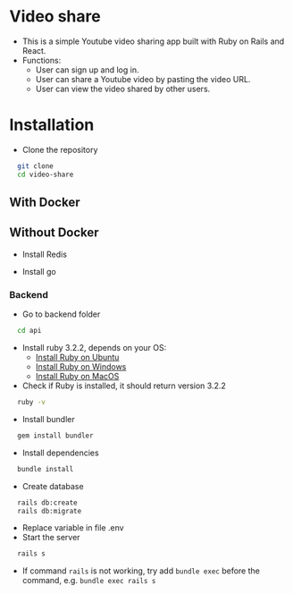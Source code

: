 # Video share

- This is a simple Youtube video sharing app built with Ruby on Rails and React.
- Functions:
  - User can sign up and log in.
  - User can share a Youtube video by pasting the video URL.
  - User can view the video shared by other users.

# Installation

- Clone the repository
```bash
  git clone 
  cd video-share
```

## With Docker

## Without Docker

- Install Redis

- Install go

### Backend
- Go to backend folder
```bash
  cd api
```
- Install ruby 3.2.2, depends on your OS:
    - [Install Ruby on Ubuntu](https://linuxize.com/post/how-to-install-ruby-on-ubuntu-20-04/)
    - [Install Ruby on Windows](https://rubyinstaller.org/)
    - [Install Ruby on MacOS](https://stackify.com/install-ruby-on-your-mac-everything-you-need-to-get-going/)
- Check if Ruby is installed, it should return version 3.2.2
```bash
  ruby -v
```
- Install bundler
```bash
  gem install bundler
```
- Install dependencies
```bash
  bundle install
```
- Create database
```bash
  rails db:create
  rails db:migrate
```
- Replace variable in file .env
- Start the server
```bash
  rails s
```

- If command `rails` is not working, try add `bundle exec` before the command, e.g. `bundle exec rails s`

